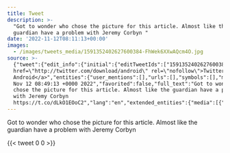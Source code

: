 ```yaml
---
title: Tweet
description: >-
  "Got to wonder who chose the picture for this article. Almost like the
  guardian have a problem with Jeremy Corbyn "
date: '2022-11-12T08:11:13+00:00'
images:
  - /images/tweets_media/1591352402627600384-FhWek6XXwAQcm4O.jpg
source: >-
  {"tweet":{"edit_info":{"initial":{"editTweetIds":["1591352402627600384"],"editableUntil":"2022-11-12T09:19:13.000Z","editsRemaining":"5","isEditEligible":true}},"retweeted":false,"source":"<a
  href=\"http://twitter.com/download/android\" rel=\"nofollow\">Twitter for
  Android</a>","entities":{"user_mentions":[],"urls":[],"symbols":[],"media":[{"expanded_url":"https://twitter.com/toychicken/status/1591352402627600384/photo/1","indices":["113","136"],"url":"https://t.co/dLkO1EOoC2","media_url":"http://pbs.twimg.com/media/FhWek6XXwAQcm4O.jpg","id_str":"1591352400325099524","id":"1591352400325099524","media_url_https":"https://pbs.twimg.com/media/FhWek6XXwAQcm4O.jpg","sizes":{"medium":{"w":"1080","h":"1054","resize":"fit"},"thumb":{"w":"150","h":"150","resize":"crop"},"small":{"w":"680","h":"664","resize":"fit"},"large":{"w":"1080","h":"1054","resize":"fit"}},"type":"photo","display_url":"pic.twitter.com/dLkO1EOoC2"}],"hashtags":[]},"display_text_range":["0","136"],"favorite_count":"0","id_str":"1591352402627600384","truncated":false,"retweet_count":"0","id":"1591352402627600384","possibly_sensitive":false,"created_at":"Sat
  Nov 12 08:49:13 +0000 2022","favorited":false,"full_text":"Got to wonder who
  chose the picture for this article. Almost like the guardian have a problem
  with Jeremy Corbyn
  https://t.co/dLkO1EOoC2","lang":"en","extended_entities":{"media":[{"expanded_url":"https://twitter.com/toychicken/status/1591352402627600384/photo/1","indices":["113","136"],"url":"https://t.co/dLkO1EOoC2","media_url":"http://pbs.twimg.com/media/FhWek6XXwAQcm4O.jpg","id_str":"1591352400325099524","id":"1591352400325099524","media_url_https":"https://pbs.twimg.com/media/FhWek6XXwAQcm4O.jpg","sizes":{"medium":{"w":"1080","h":"1054","resize":"fit"},"thumb":{"w":"150","h":"150","resize":"crop"},"small":{"w":"680","h":"664","resize":"fit"},"large":{"w":"1080","h":"1054","resize":"fit"}},"type":"photo","display_url":"pic.twitter.com/dLkO1EOoC2"}]}}}
---
```

Got to wonder who chose the picture for this article. Almost like the guardian have a problem with Jeremy Corbyn 
    
{{< tweet 0 0 >}}
    
